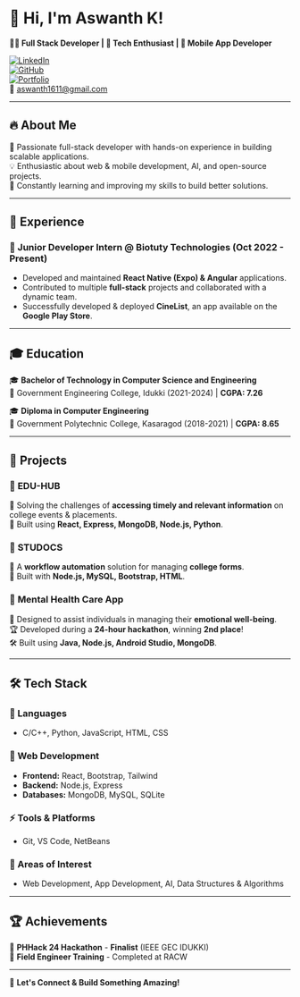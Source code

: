 # 👋 Hi, I'm Aswanth K!  

**👨‍💻 Full Stack Developer | 🚀 Tech Enthusiast | 📱 Mobile App Developer**  

[![LinkedIn](https://img.shields.io/badge/LinkedIn-0A66C2?style=for-the-badge&logo=linkedin&logoColor=white)](https://www.linkedin.com/in/aswanthk1611)  
[![GitHub](https://img.shields.io/badge/GitHub-181717?style=for-the-badge&logo=github&logoColor=white)](https://github.com/Aswanth-k-0)  
[![Portfolio](https://img.shields.io/badge/Portfolio-%23000000.svg?style=for-the-badge&logo=vercel&logoColor=white)](your-portfolio-link)  
📧 aswanth1611@gmail.com  

---

## 🔥 About Me  
🚀 Passionate full-stack developer with hands-on experience in building scalable applications.  
💡 Enthusiastic about web & mobile development, AI, and open-source projects.  
🎯 Constantly learning and improving my skills to build better solutions.  

---

## 💼 Experience  
### 🚀 Junior Developer Intern @ **Biotuty Technologies** (Oct 2022 - Present)  
- Developed and maintained **React Native (Expo) & Angular** applications.  
- Contributed to multiple **full-stack** projects and collaborated with a dynamic team.  
- Successfully developed & deployed **CineList**, an app available on the **Google Play Store**.  

---

## 🎓 Education  
🎓 **Bachelor of Technology in Computer Science and Engineering**  
📍 Government Engineering College, Idukki (2021-2024) | **CGPA: 7.26**  

🎓 **Diploma in Computer Engineering**  
📍 Government Polytechnic College, Kasaragod (2018-2021) | **CGPA: 8.65**  

---

## 🚀 Projects  
### 🎯 **EDU-HUB**  
🔹 Solving the challenges of **accessing timely and relevant information** on college events & placements.  
🔹 Built using **React, Express, MongoDB, Node.js, Python**.  

### 📜 **STUDOCS**  
📌 A **workflow automation** solution for managing **college forms**.  
📌 Built with **Node.js, MySQL, Bootstrap, HTML**.  

### 💙 **Mental Health Care App**  
🧠 Designed to assist individuals in managing their **emotional well-being**.  
🏆 Developed during a **24-hour hackathon**, winning **2nd place**!  
🛠 Built using **Java, Node.js, Android Studio, MongoDB**.  

---

## 🛠 Tech Stack  
### 🚀 Languages  
- C/C++, Python, JavaScript, HTML, CSS  

### 📌 Web Development  
- **Frontend:** React, Bootstrap, Tailwind  
- **Backend:** Node.js, Express  
- **Databases:** MongoDB, MySQL, SQLite  

### ⚡ Tools & Platforms  
- Git, VS Code, NetBeans  

### 🧠 Areas of Interest  
- Web Development, App Development, AI, Data Structures & Algorithms  

---

## 🏆 Achievements  
🏅 **PHHack 24 Hackathon** - **Finalist** (IEEE GEC IDUKKI)  
📜 **Field Engineer Training** - Completed at RACW  

---

🚀 **Let's Connect & Build Something Amazing!**  

